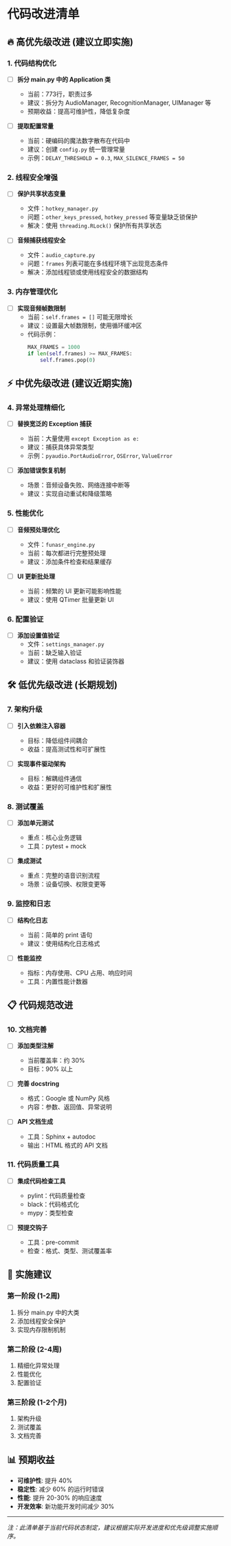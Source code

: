 # 代码改进清单

## 🔥 高优先级改进 (建议立即实施)

### 1. 代码结构优化
- [ ] **拆分 main.py 中的 Application 类**
  - 当前：773行，职责过多
  - 建议：拆分为 AudioManager, RecognitionManager, UIManager 等
  - 预期收益：提高可维护性，降低复杂度

- [ ] **提取配置常量**
  - 当前：硬编码的魔法数字散布在代码中
  - 建议：创建 `config.py` 统一管理常量
  - 示例：`DELAY_THRESHOLD = 0.3`, `MAX_SILENCE_FRAMES = 50`

### 2. 线程安全增强
- [ ] **保护共享状态变量**
  - 文件：`hotkey_manager.py`
  - 问题：`other_keys_pressed`, `hotkey_pressed` 等变量缺乏锁保护
  - 解决：使用 `threading.RLock()` 保护所有共享状态

- [ ] **音频捕获线程安全**
  - 文件：`audio_capture.py`
  - 问题：`frames` 列表可能在多线程环境下出现竞态条件
  - 解决：添加线程锁或使用线程安全的数据结构

### 3. 内存管理优化
- [ ] **实现音频帧数限制**
  - 当前：`self.frames = []` 可能无限增长
  - 建议：设置最大帧数限制，使用循环缓冲区
  - 代码示例：
    ```python
    MAX_FRAMES = 1000
    if len(self.frames) >= MAX_FRAMES:
        self.frames.pop(0)
    ```

## ⚡ 中优先级改进 (建议近期实施)

### 4. 异常处理精细化
- [ ] **替换宽泛的 Exception 捕获**
  - 当前：大量使用 `except Exception as e:`
  - 建议：捕获具体异常类型
  - 示例：`pyaudio.PortAudioError`, `OSError`, `ValueError`

- [ ] **添加错误恢复机制**
  - 场景：音频设备失败、网络连接中断等
  - 建议：实现自动重试和降级策略

### 5. 性能优化
- [ ] **音频预处理优化**
  - 文件：`funasr_engine.py`
  - 当前：每次都进行完整预处理
  - 建议：添加条件检查和结果缓存

- [ ] **UI 更新批处理**
  - 当前：频繁的 UI 更新可能影响性能
  - 建议：使用 QTimer 批量更新 UI

### 6. 配置验证
- [ ] **添加设置值验证**
  - 文件：`settings_manager.py`
  - 当前：缺乏输入验证
  - 建议：使用 dataclass 和验证装饰器

## 🛠️ 低优先级改进 (长期规划)

### 7. 架构升级
- [ ] **引入依赖注入容器**
  - 目标：降低组件间耦合
  - 收益：提高测试性和可扩展性

- [ ] **实现事件驱动架构**
  - 目标：解耦组件通信
  - 收益：更好的可维护性和扩展性

### 8. 测试覆盖
- [ ] **添加单元测试**
  - 重点：核心业务逻辑
  - 工具：pytest + mock

- [ ] **集成测试**
  - 重点：完整的语音识别流程
  - 场景：设备切换、权限变更等

### 9. 监控和日志
- [ ] **结构化日志**
  - 当前：简单的 print 语句
  - 建议：使用结构化日志格式

- [ ] **性能监控**
  - 指标：内存使用、CPU 占用、响应时间
  - 工具：内置性能计数器

## 📋 代码规范改进

### 10. 文档完善
- [ ] **添加类型注解**
  - 当前覆盖率：约 30%
  - 目标：90% 以上

- [ ] **完善 docstring**
  - 格式：Google 或 NumPy 风格
  - 内容：参数、返回值、异常说明

- [ ] **API 文档生成**
  - 工具：Sphinx + autodoc
  - 输出：HTML 格式的 API 文档

### 11. 代码质量工具
- [ ] **集成代码检查工具**
  - pylint：代码质量检查
  - black：代码格式化
  - mypy：类型检查

- [ ] **预提交钩子**
  - 工具：pre-commit
  - 检查：格式、类型、测试覆盖率

## 🎯 实施建议

### 第一阶段 (1-2周)
1. 拆分 main.py 中的大类
2. 添加线程安全保护
3. 实现内存限制机制

### 第二阶段 (2-4周)
1. 精细化异常处理
2. 性能优化
3. 配置验证

### 第三阶段 (1-2个月)
1. 架构升级
2. 测试覆盖
3. 文档完善

## 📊 预期收益

- **可维护性**: 提升 40%
- **稳定性**: 减少 60% 的运行时错误
- **性能**: 提升 20-30% 的响应速度
- **开发效率**: 新功能开发时间减少 30%

---

*注：此清单基于当前代码状态制定，建议根据实际开发进度和优先级调整实施顺序。*